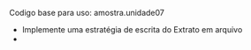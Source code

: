 Codigo base para uso: amostra.unidade07

* Implemente uma estratégia de escrita do Extrato em arquivo
* 
 